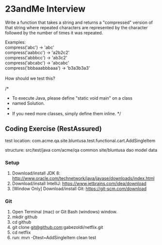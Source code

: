 # 23andMe Interview

Write a function that takes a string and returns a "compressed" version
of that string where repeated characters are represented by the character
followed by the number of times it was repeated.

Examples:<br>
compress('abc') -> 'abc'<br>
compress('aabbcc') -> 'a2b2c2'<br>
compress('abbbcc') -> 'ab3c2'<br>
compress('abcabc') -> 'abcabc'<br>
compress('bbbaaabbbaaa') -> 'b3a3b3a3'<br>
<br>
How should we test this?<br>
<br>
/*
 * To execute Java, please define "static void main" on a class
 * named Solution.
 *
 * If you need more classes, simply define them inline.
 */
 
 
## Coding Exercise (RestAssured)

test location: com.acme.qa.site.bluntusa.test.functional.cart.AddSingleItem

structure:
	src/test/java
		com/acme/qa
				common
				site/bluntusa
					dao
					model
						data
### Setup

1. Download/install JDK 8: http://www.oracle.com/technetwork/java/javase/downloads/index.html 
2. Download/install IntelliJ: https://www.jetbrains.com/idea/download
3. [Window Only] Download/install Git: https://git-scm.com/download

### Git

1. Open Terminal (mac) or Git Bash (windows) window.
2. mkdir github
3. cd github
4. git clone git@github.com:gabezoldi/netflix.git
5. cd netflix
6. run: mvn -Dtest=AddSingleItem clean test
